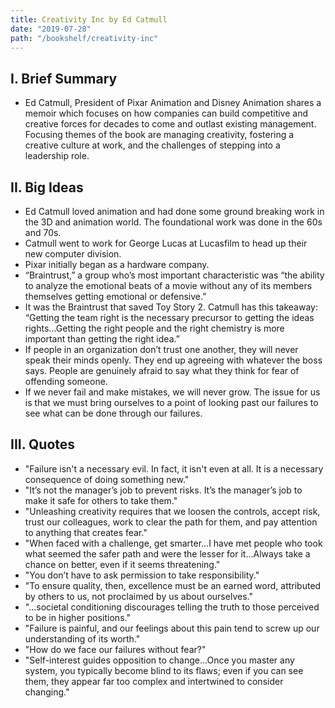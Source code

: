 ```yaml
---
title: Creativity Inc by Ed Catmull
date: "2019-07-28"
path: "/bookshelf/creativity-inc"
---
```


## I. Brief Summary

* Ed Catmull, President of Pixar Animation and Disney Animation shares a memoir which focuses on how companies can build competitive and creative forces for decades to come and outlast existing management. Focusing themes of the book are managing creativity, fostering a creative culture at work, and the challenges of stepping into a leadership role.

## II. Big Ideas

- Ed Catmull loved animation and had done some ground breaking work in the 3D and animation world. The foundational work was done in the 60s and 70s. 
- Catmull went to work for George Lucas at Lucasfilm to head up their new computer division.
- Pixar initially began as a hardware company. 
- “Braintrust,” a group who’s most important characteristic was “the ability to analyze the emotional beats of a movie without any of its members themselves getting emotional or defensive.”
- It was the Braintrust that saved Toy Story 2. Catmull has this takeaway: “Getting the team right is the necessary precursor to getting the ideas rights…Getting the right people and the right chemistry is more important than getting the right idea.” 
- If people in an organization don’t trust one another, they will never speak their minds openly. They end up agreeing with whatever the boss says. People are genuinely afraid to say what they think for fear of offending someone.
- If we never fail and make mistakes, we will never grow. The issue for us is that we must bring ourselves to a point of looking past our failures to see what can be done through our failures. 

## III. Quotes

- "Failure isn't a necessary evil. In fact, it isn't even at all. It is a necessary consequence of doing something new."
- "It’s not the manager’s job to prevent risks. It’s the manager’s job to make it safe for others to take them."
- "Unleashing creativity requires that we loosen the controls, accept risk, trust our colleagues, work to clear the path for them, and pay attention to anything that creates fear."
- "When faced with a challenge, get smarter…I have met people who took what seemed the safer path and were the lesser for it…Always take a chance on better, even if it seems threatening."
- "You don’t have to ask permission to take responsibility."
- "To ensure quality, then, excellence must be an earned word, attributed by others to us, not proclaimed by us about ourselves."
- "…societal conditioning discourages telling the truth to those perceived to be in higher positions."
- "Failure is painful, and our feelings about this pain tend to screw up our understanding of its worth."
- "How do we face our failures without fear?"
- "Self-interest guides opposition to change…Once you master any system, you typically become blind to its flaws; even if you can see them, they appear far too complex and intertwined to consider changing."